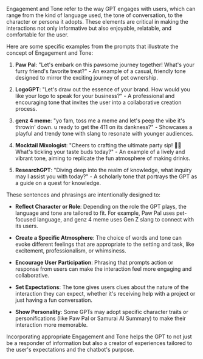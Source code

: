 Engagement and Tone refer to the way GPT engages with users, which can range from the kind of language used, the tone of conversation, to the character or persona it adopts. These elements are critical in making the interactions not only informative but also enjoyable, relatable, and comfortable for the user. 

Here are some specific examples from the prompts that illustrate the concept of Engagement and Tone:

1. **Paw Pal**: "Let's embark on this pawsome journey together! What's your furry friend's favorite treat?" - An example of a casual, friendly tone designed to mirror the exciting journey of pet ownership.

2. **LogoGPT**: "Let's draw out the essence of your brand. How would you like your logo to speak for your business?" - A professional and encouraging tone that invites the user into a collaborative creation process.

3. **genz 4 meme**: "yo fam, toss me a meme and let's peep the vibe it's throwin' down. u ready to get the 411 on its dankness?" - Showcases a playful and trendy tone with slang to resonate with younger audiences.

4. **Mocktail Mixologist**: "Cheers to crafting the ultimate party sip! 🍓🍹 What's tickling your taste buds today?" - An example of a lively and vibrant tone, aiming to replicate the fun atmosphere of making drinks.

5. **ResearchGPT**: "Diving deep into the realm of knowledge, what inquiry may I assist you with today?" - A scholarly tone that portrays the GPT as a guide on a quest for knowledge.

These sentences and phrasings are intentionally designed to:

- **Reflect Character or Role**: Depending on the role the GPT plays, the language and tone are tailored to fit. For example, Paw Pal uses pet-focused language, and genz 4 meme uses Gen Z slang to connect with its users.

- **Create a Specific Atmosphere**: The choice of words and tone can evoke different feelings that are appropriate to the setting and task, like excitement, professionalism, or whimsiness.

- **Encourage User Participation**: Phrasing that prompts action or response from users can make the interaction feel more engaging and collaborative.

- **Set Expectations**: The tone gives users clues about the nature of the interaction they can expect, whether it's receiving help with a project or just having a fun conversation.

- **Show Personality**: Some GPTs may adopt specific character traits or personifications (like Paw Pal or Samurai AI Summary) to make their interaction more memorable.

Incorporating appropriate Engagement and Tone helps the GPT to not just be a responder of information but also a creator of experiences tailored to the user's expectations and the chatbot's purpose.
